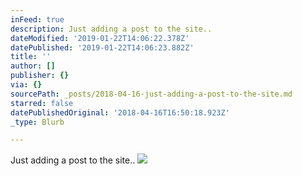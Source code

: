 ```yaml
---
inFeed: true
description: Just adding a post to the site..
dateModified: '2019-01-22T14:06:22.378Z'
datePublished: '2019-01-22T14:06:23.882Z'
title: ''
author: []
publisher: {}
via: {}
sourcePath: _posts/2018-04-16-just-adding-a-post-to-the-site.md
starred: false
datePublishedOriginal: '2018-04-16T16:50:18.923Z'
_type: Blurb

---
```

Just adding a post to the site..
![](https://the-grid-user-content.s3-us-west-2.amazonaws.com/864567b2-6fb1-4f52-b20e-14987d70631f.jpg)